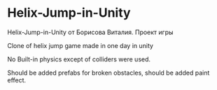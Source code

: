 # Helix-Jump-in-Unity
Helix-Jump-in-Unity от Борисова Виталия. Проект игры

Clone of helix jump game made in one day in unity

No Built-in physics except of colliders were used.

Should be added prefabs for broken obstacles, should be added paint effect.
